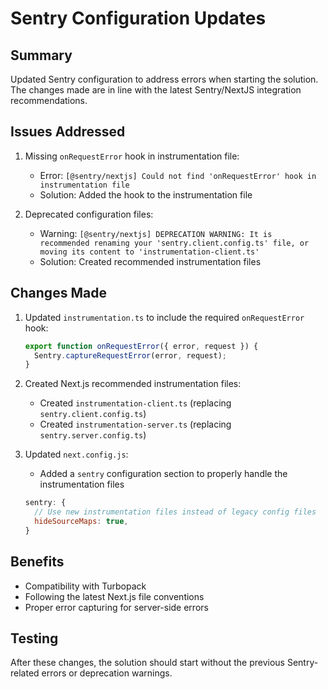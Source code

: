 # Sentry Configuration Updates

## Summary
Updated Sentry configuration to address errors when starting the solution. The changes made are in line with the latest Sentry/NextJS integration recommendations.

## Issues Addressed
1. Missing `onRequestError` hook in instrumentation file:
   - Error: `[@sentry/nextjs] Could not find 'onRequestError' hook in instrumentation file`
   - Solution: Added the hook to the instrumentation file

2. Deprecated configuration files:
   - Warning: `[@sentry/nextjs] DEPRECATION WARNING: It is recommended renaming your 'sentry.client.config.ts' file, or moving its content to 'instrumentation-client.ts'`
   - Solution: Created recommended instrumentation files

## Changes Made

1. Updated `instrumentation.ts` to include the required `onRequestError` hook:
   ```typescript
   export function onRequestError({ error, request }) {
     Sentry.captureRequestError(error, request);
   }
   ```

2. Created Next.js recommended instrumentation files:
   - Created `instrumentation-client.ts` (replacing `sentry.client.config.ts`)
   - Created `instrumentation-server.ts` (replacing `sentry.server.config.ts`)

3. Updated `next.config.js`:
   - Added a `sentry` configuration section to properly handle the instrumentation files
   ```javascript
   sentry: {
     // Use new instrumentation files instead of legacy config files
     hideSourceMaps: true,
   }
   ```

## Benefits
- Compatibility with Turbopack
- Following the latest Next.js file conventions
- Proper error capturing for server-side errors

## Testing
After these changes, the solution should start without the previous Sentry-related errors or deprecation warnings.